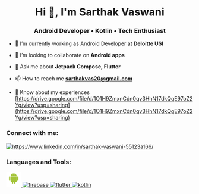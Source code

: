 <h1 align="center">Hi 👋, I'm Sarthak Vaswani</h1>
<h3 align="center">Android Developer • Kotlin • Tech Enthusiast</h3>

- 🔭 I’m currently working as Android Developer at **Deloitte USI**

- 👯 I’m looking to collaborate on **Android apps**

- 💬 Ask me about **Jetpack Compose, Flutter**

- 📫 How to reach me **sarthakvas20@gmail.com**

- 📄 Know about my experiences [https://drive.google.com/file/d/1O1H9ZmxnCdn0qv3HhN17dkQqE97oZ2Yg/view?usp=sharing](https://drive.google.com/file/d/1O1H9ZmxnCdn0qv3HhN17dkQqE97oZ2Yg/view?usp=sharing)

<h3 align="left">Connect with me:</h3>
<p align="left">
<a href="https://linkedin.com/in/sarthak-vaswani-55123a166/" target="blank"><img align="center" src="https://raw.githubusercontent.com/rahuldkjain/github-profile-readme-generator/master/src/images/icons/Social/linked-in-alt.svg" alt="https://www.linkedin.com/in/sarthak-vaswani-55123a166/" height="30" width="40" /></a>
</p>

<h3 align="left">Languages and Tools:</h3>
<p align="left"> <a href="https://developer.android.com" target="_blank" rel="noreferrer"> <img src="https://raw.githubusercontent.com/devicons/devicon/master/icons/android/android-original-wordmark.svg" alt="android" width="40" height="40"/> </a> <a href="https://firebase.google.com/" target="_blank" rel="noreferrer"> <img src="https://www.vectorlogo.zone/logos/firebase/firebase-icon.svg" alt="firebase" width="40" height="40"/> </a> <a href="https://flutter.dev" target="_blank" rel="noreferrer"> <img src="https://www.vectorlogo.zone/logos/flutterio/flutterio-icon.svg" alt="flutter" width="40" height="40"/> </a> <a href="https://kotlinlang.org" target="_blank" rel="noreferrer"> <img src="https://www.vectorlogo.zone/logos/kotlinlang/kotlinlang-icon.svg" alt="kotlin" width="40" height="40"/> </a> </p>

